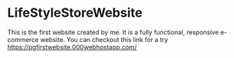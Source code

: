 # LifeStyleStoreWebsite
This is the first website created by me. It is a fully functional, responsive e-commerce website. You can checkout this link for a try https://pgfirstwebsite.000webhostapp.com/
